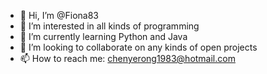 - 👋 Hi, I’m @Fiona83
- 👀 I’m interested in all kinds of programming
- 🌱 I’m currently learning Python and Java
- 💞️ I’m looking to collaborate on any kinds of open projects
- 📫 How to reach me: chenyerong1983@hotmail.com
